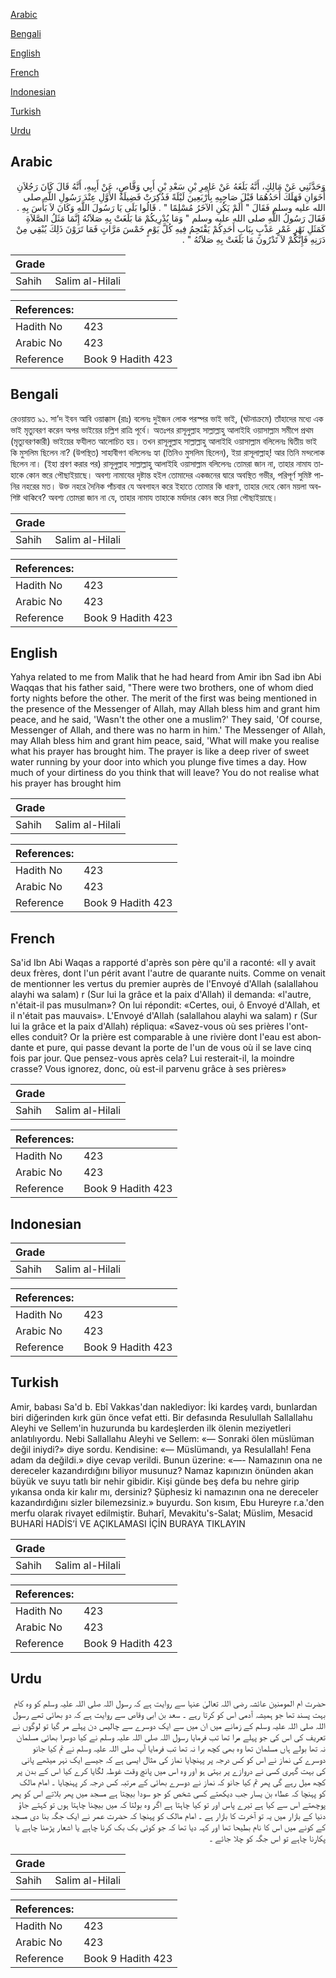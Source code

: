 [Arabic](#arabic)

[Bengali](#bengali)

[English](#english)

[French](#french)

[Indonesian](#indonesian)

[Turkish](#turkish)

[Urdu](#urdu)

## Arabic


<div dir="rtl" lang="ar" style={{fontSize:'larger',backgroundColor:'#f8f9fa',padding:20}}>
وَحَدَّثَنِي عَنْ مَالِكٍ، أَنَّهُ بَلَغَهُ عَنْ عَامِرِ بْنِ سَعْدِ بْنِ أَبِي وَقَّاصٍ، عَنْ أَبِيهِ، أَنَّهُ قَالَ كَانَ رَجُلاَنِ أَخَوَانِ فَهَلَكَ أَحَدُهُمَا قَبْلَ صَاحِبِهِ بِأَرْبَعِينَ لَيْلَةً فَذُكِرَتْ فَضِيلَةُ الأَوَّلِ عِنْدَ رَسُولِ اللَّهِ صلى الله عليه وسلم فَقَالَ ‏"‏ أَلَمْ يَكُنِ الآخَرُ مُسْلِمًا ‏"‏ ‏.‏ قَالُوا بَلَى يَا رَسُولَ اللَّهِ وَكَانَ لاَ بَأْسَ بِهِ ‏.‏ فَقَالَ رَسُولُ اللَّهِ صلى الله عليه وسلم ‏"‏ وَمَا يُدْرِيكُمْ مَا بَلَغَتْ بِهِ صَلاَتُهُ إِنَّمَا مَثَلُ الصَّلاَةِ كَمَثَلِ نَهْرٍ غَمْرٍ عَذْبٍ بِبَابِ أَحَدِكُمْ يَقْتَحِمُ فِيهِ كُلَّ يَوْمٍ خَمْسَ مَرَّاتٍ فَمَا تَرَوْنَ ذَلِكَ يُبْقِي مِنْ دَرَنِهِ فَإِنَّكُمْ لاَ تَدْرُونَ مَا بَلَغَتْ بِهِ صَلاَتُهُ ‏"‏ ‏.‏
</div>
<div style={{backgroundColor:'#f8f9fa',padding:20, marginBottom: 10}}><table> <thead> <tr> <th>Grade</th> <th></th> </tr> </thead> <tbody> <tr><td>Sahih</td><td>Salim al-Hilali</td></tr></tbody></table><table> <thead> <tr> <th>References:</th> <th></th> </tr> </thead> <tbody><tr><td>Hadith No</td><td>423</td></tr><tr><td>Arabic No</td><td>423</td></tr><tr><td>Reference</td><td>Book 9 Hadith 423</td></tr></tbody></table></div>

## Bengali


<div dir="ltr" lang="bn" style={{fontSize:'larger',backgroundColor:'#f8f9fa',padding:20}}>
রেওয়ায়ত ৯১. সা’দ ইবন আবি ওয়াক্কাস (রাঃ) বলেনঃ দুইজন লোক পরস্পর ভাই ভাই, (ঘটনাক্রমে) তাঁহাদের মধ্যে এক ভাই মৃত্যুবরণ করেন অপর ভাইয়ের চল্লিশ রাত্রি পূর্বে। অতঃপর রাসূলুল্লাহ সাল্লাল্লাহু আলাইহি ওয়াসাল্লাম সমীপে প্রথম (মৃত্যুবরণকারী) ভাইয়ের ফযীলত আলোচিত হয়। তখন রাসূলুল্লাহ সাল্লাল্লাহু আলাইহি ওয়াসাল্লাম বলিলেনঃ দ্বিতীয় ভাই কি মুসলিম ছিলেন না? (উপস্থিত) সাহাবীগণ বলিলেনঃ হ্যা (তিনিও মুসলিম ছিলেন), ইয়া রাসূলাল্লাহ্! আর তিনি মন্দলোক ছিলেন না। (ইহা শ্রবণ করার পর) রাসূলুল্লাহ সাল্লাল্লাহু আলাইহি ওয়াসাল্লাম বলিলেনঃ তোমরা জান না, তাহার নামায তাহাকে কোন স্তরে পৌছাইয়াছে। অবশ্য নামাযের দৃষ্টান্ত হইল তোমাদের একজনের দ্বারে অবস্থিত গভীর, পরিপূর্ণ সুমিষ্ট পানির নহরের মত। উক্ত নহরে দৈনিক পাঁচবার যে অবগাহন করে ইহাতে তোমার কি ধারণা, তাহার দেহে কোন ময়লা অবশিষ্ট থাকিবে? অবশ্য তোমরা জান না যে, তাহার নামায তাহাকে মর্যাদার কোন স্তরে নিয়া পৌছাইয়াছে।
</div>
<div style={{backgroundColor:'#f8f9fa',padding:20, marginBottom: 10}}><table> <thead> <tr> <th>Grade</th> <th></th> </tr> </thead> <tbody> <tr><td>Sahih</td><td>Salim al-Hilali</td></tr></tbody></table><table> <thead> <tr> <th>References:</th> <th></th> </tr> </thead> <tbody><tr><td>Hadith No</td><td>423</td></tr><tr><td>Arabic No</td><td>423</td></tr><tr><td>Reference</td><td>Book 9 Hadith 423</td></tr></tbody></table></div>

## English


<div dir="ltr" lang="en" style={{fontSize:'larger',backgroundColor:'#f8f9fa',padding:20}}>
Yahya related to me from Malik that he had heard from Amir ibn Sad ibn Abi Waqqas that his father said, "There were two brothers, one of whom died forty nights before the other. The merit of the first was being mentioned in the presence of the Messenger of Allah, may Allah bless him and grant him peace, and he said, 'Wasn't the other one a muslim?' They said, 'Of course, Messenger of Allah, and there was no harm in him.' The Messenger of Allah, may Allah bless him and grant him peace, said, 'What will make you realise what his prayer has brought him. The prayer is like a deep river of sweet water running by your door into which you plunge five times a day. How much of your dirtiness do you think that will leave? You do not realise what his prayer has brought him
</div>
<div style={{backgroundColor:'#f8f9fa',padding:20, marginBottom: 10}}><table> <thead> <tr> <th>Grade</th> <th></th> </tr> </thead> <tbody> <tr><td>Sahih</td><td>Salim al-Hilali</td></tr></tbody></table><table> <thead> <tr> <th>References:</th> <th></th> </tr> </thead> <tbody><tr><td>Hadith No</td><td>423</td></tr><tr><td>Arabic No</td><td>423</td></tr><tr><td>Reference</td><td>Book 9 Hadith 423</td></tr></tbody></table></div>

## French


<div dir="ltr" lang="fr" style={{fontSize:'larger',backgroundColor:'#f8f9fa',padding:20}}>
Sa'id Ibn Abi Waqas a rapporté d'après son père qu'il a raconté: «Il y avait deux frères, dont l'un périt avant l'autre de quarante nuits. Comme on venait de mentionner les vertus du premier auprès de l'Envoyé d'Allah (salallahou alayhi wa salam) r (Sur lui la grâce et la paix d'Allah) il demanda: «l'autre, n'était-il pas musulman»? On lui répondit: «Certes, oui, ô Envoyé d'Allah, et il n'était pas mauvais». L'Envoyé d'Allah (salallahou alayhi wa salam) r (Sur lui la grâce et la paix d'Allah) répliqua: «Savez-vous où ses prières l'ont-elles conduit? Or la prière est comparable à une rivière dont l'eau est abondante et pure, qui passe devant la porte de l'un de vous où il se lave cinq fois par jour. Que pensez-vous après cela? Lui resterait-il, la moindre crasse? Vous ignorez, donc, où est-il parvenu grâce à ses prières»
</div>
<div style={{backgroundColor:'#f8f9fa',padding:20, marginBottom: 10}}><table> <thead> <tr> <th>Grade</th> <th></th> </tr> </thead> <tbody> <tr><td>Sahih</td><td>Salim al-Hilali</td></tr></tbody></table><table> <thead> <tr> <th>References:</th> <th></th> </tr> </thead> <tbody><tr><td>Hadith No</td><td>423</td></tr><tr><td>Arabic No</td><td>423</td></tr><tr><td>Reference</td><td>Book 9 Hadith 423</td></tr></tbody></table></div>

## Indonesian


<div dir="ltr" lang="id" style={{fontSize:'larger',backgroundColor:'#f8f9fa',padding:20}}>

</div>
<div style={{backgroundColor:'#f8f9fa',padding:20, marginBottom: 10}}><table> <thead> <tr> <th>Grade</th> <th></th> </tr> </thead> <tbody> <tr><td>Sahih</td><td>Salim al-Hilali</td></tr></tbody></table><table> <thead> <tr> <th>References:</th> <th></th> </tr> </thead> <tbody><tr><td>Hadith No</td><td>423</td></tr><tr><td>Arabic No</td><td>423</td></tr><tr><td>Reference</td><td>Book 9 Hadith 423</td></tr></tbody></table></div>

## Turkish


<div dir="ltr" lang="tr" style={{fontSize:'larger',backgroundColor:'#f8f9fa',padding:20}}>
Amir, babası Sa'd b. Ebî Vakkas'dan naklediyor: İki kardeş vardı, bunlardan biri diğerinden kırk gün önce vefat etti. Bir defasında Resulullah Sallallahu Aleyhi ve Sellem'in huzurunda bu kardeşlerden ilk ölenin meziyetleri anlatılıyordu. Nebi Sallallahu Aleyhi ve Sellem: «— Sonraki ölen müslüman değil iniydi?» diye sordu. Kendisine: «— Müslümandı, ya Resulallah! Fena adam da değildi.» diye cevap verildi. Bunun üzerine: «—- Namazının ona ne dereceler kazandırdığını biliyor musunuz? Namaz kapınızın önünden akan büyük ve suyu tatlı bir nehir gibidir. Kişi günde beş defa bu nehre girip yıkansa onda kir kalır mı, dersiniz? Şüphesiz ki namazının ona ne dereceler kazandırdığını sizler bilemezsiniz.» buyurdu. Son kısım, Ebu Hureyre r.a.'den merfu olarak rivayet edilmiştir. Buharî, Mevakitu's-Salat; Müslim, Mesacid BUHARİ HADİS’İ VE AÇIKLAMASI İÇİN BURAYA TIKLAYIN
</div>
<div style={{backgroundColor:'#f8f9fa',padding:20, marginBottom: 10}}><table> <thead> <tr> <th>Grade</th> <th></th> </tr> </thead> <tbody> <tr><td>Sahih</td><td>Salim al-Hilali</td></tr></tbody></table><table> <thead> <tr> <th>References:</th> <th></th> </tr> </thead> <tbody><tr><td>Hadith No</td><td>423</td></tr><tr><td>Arabic No</td><td>423</td></tr><tr><td>Reference</td><td>Book 9 Hadith 423</td></tr></tbody></table></div>

## Urdu


<div dir="rtl" lang="ur" style={{fontSize:'larger',backgroundColor:'#f8f9fa',padding:20}}>
حضرت ام المومنین عائشہ رضی اللہ تعالیٰ عنہا سے روایت ہے کہ رسول اللہ صلی اللہ علیہ وسلم کو وہ کام بہت پسند تھا جو ہمیشہ آدمی اس کو کرتا رہے ۔ سعد بن ابی وقاص سے روایت ہے کہ دو بھائی تھے رسول اللہ صلی اللہ علیہ وسلم کے زمانے میں ان میں سے ایک دوسرے سے چالیس دن پہلے مر گیا تو لوگوں نے تعریف کی اس کی جو پہلے مرا تھا تب فرمایا رسول اللہ صلی اللہ علیہ وسلم نے کیا دوسرا بھائی مسلمان نہ تھا بولے ہاں مسلمان تھا وہ بھی کچھ برا نہ تھا تب فرمایا آپ صلی اللہ علیہ وسلم نے تم کیا جانو دوسرے کی نماز نے اس کو کس درجہ پر پہنچایا نماز کی مثال ایسی ہے کہ جیسے ایک نہر میٹھے پانی کی بہت گہری کسی نے دروازے پر بہتی ہو اور وہ اس میں پانچ وقت غوطہ لگایا کرے کیا اس کے بدن پر کچھ میل رہے گی پھر تم کیا جانو کہ نماز نے دوسرے بھائی کے مرتبہ کس درجہ کر پہنچایا ۔ امام مالک کو پہنچا کہ عطاء بن یسار جب دیکھتے کسی شخص کو جو سودا بیچتا ہے مسجد میں پھر بلاتے اس کو پھر پوچھتے اس سے کیا ہے تیرے پاس اور تو کیا چاہتا ہے اگر وہ بولتا کہ میں بیچنا چاہتا ہوں تو کہتے جاؤ دنیا کے بازار میں یہ تو آخرت کا بازار ہے ۔ امام مالک کو پہنچا کہ حضرت عمر نے ایک جگہ بنا دی مسجد کے کونے میں اس کا نام بطیحا تھا اور کہہ دیا تھا کہ جو کوئی بک بک کرنا چاہے یا اشعار پڑھنا چاہے یا پکارنا چاہے تو اس جگہ کو چلا جائے ۔
</div>
<div style={{backgroundColor:'#f8f9fa',padding:20, marginBottom: 10}}><table> <thead> <tr> <th>Grade</th> <th></th> </tr> </thead> <tbody> <tr><td>Sahih</td><td>Salim al-Hilali</td></tr></tbody></table><table> <thead> <tr> <th>References:</th> <th></th> </tr> </thead> <tbody><tr><td>Hadith No</td><td>423</td></tr><tr><td>Arabic No</td><td>423</td></tr><tr><td>Reference</td><td>Book 9 Hadith 423</td></tr></tbody></table></div>
